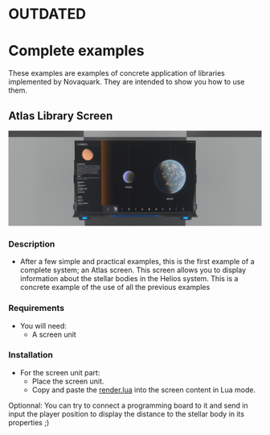 # OUTDATED

# Complete examples
These examples are examples of concrete application of libraries implemented by Novaquark. They are intended to show you how to use them.

## Atlas Library Screen
![Atlas screen](img/atlas.jpg)
### Description
- After a few simple and practical examples, this is the first example of a complete system; an Atlas screen.
This screen allows you to display information about the stellar bodies in the Helios system. This is a concrete example of the use of all the previous examples

### Requirements
- You will need:
  - A screen unit
### Installation
- For the screen unit part:
  - Place the screen unit.
  - Copy and paste the [render.lua](render.lua) into the screen content in Lua mode.

Optionnal: You can try to connect a programming board to it and send in input the player position to display the distance to the stellar body in its properties ;) 


